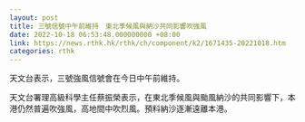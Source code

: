 ```yaml
---
layout: post
title: 三號信號中午前維持　東北季候風與納沙共同影響吹強風
date: 2022-10-18 06:53:48.000000000 +08:00
link: https://news.rthk.hk/rthk/ch/component/k2/1671435-20221018.htm
categories: rthk
---
```


天文台表示，三號強風信號會在今日中午前維持。

天文台署理高級科學主任蔡振榮表示，在東北季候風與颱風納沙的共同影響下，本港仍然普遍吹強風，高地間中吹烈風。預料納沙逐漸遠離本港。
